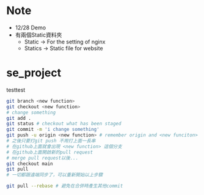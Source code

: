 # Note
* 12/28 Demo
* 有兩個Static資料夾
  * Static -> For the setting of nginx
  * Statics -> Static file for website


# se_project

testtest

```sh
git branch <new function>
git checkout <new function>
# change something
git add .
git status # checkout what has been staged
git commit -m 'i change something'
git push -u origin <new function> # remember origin and <new funciton>
# 之後只要打git push 不用打上面一長串
# 在github上面就會出現 <new function> 這個分支
# 在github上面開啟新的pull request
# merge pull request以後...
git checkout main
git pull
# 一切都跟遠端同步了，可以重新開始以上步驟

git pull --rebase # 避免在合併時產生其他commit
```
